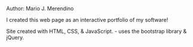 Author: Mario J. Merendino

I created this web page as an interactive portfolio of my software!

Site created with HTML, CSS, & JavaScript. 
	- uses the bootstrap library & jQuery.

